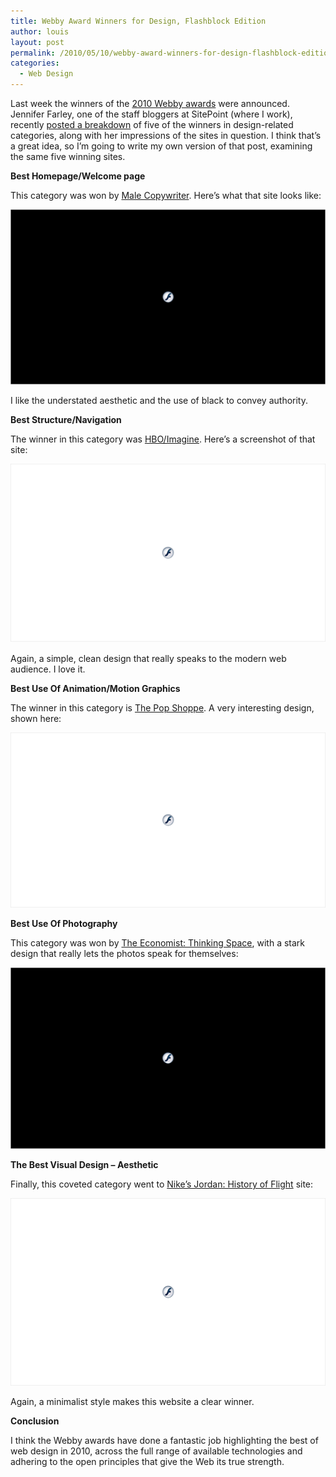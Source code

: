 ```yaml
---
title: Webby Award Winners for Design, Flashblock Edition
author: louis
layout: post
permalink: /2010/05/10/webby-award-winners-for-design-flashblock-edition/
categories:
  - Web Design
---
```

Last week the winners of the <a href="http://www.webbyawards.com/" onclick="javascript:_gaq.push(['_trackEvent','outbound-article','http://www.webbyawards.com']);">2010 Webby awards</a> were announced. Jennifer Farley, one of the staff bloggers at SitePoint (where I work), recently <a href="http://www.sitepoint.com/blogs/2010/05/09/webby-award-winners-design/" onclick="javascript:_gaq.push(['_trackEvent','outbound-article','http://www.sitepoint.com']);">posted a breakdown</a> of five of the winners in design-related categories, along with her impressions of the sites in question. I think that&#8217;s a great idea, so I&#8217;m going to write my own version of that post, examining the same five winning sites.

**Best Homepage/Welcome page**

This category was won by <a href="http://malecopywriter.com/" onclick="javascript:_gaq.push(['_trackEvent','outbound-article','http://malecopywriter.com']);">Male Copywriter</a>. Here&#8217;s what that site looks like:

<img class="alignnone size-full wp-image-60" title="copywriter" src="/wp-content/uploads/2010/05/copywriter1.png" alt="" />

I like the understated aesthetic and the use of black to convey authority.

**Best Structure/Navigation**

The winner in this category was <a href="http://www.hboimagine.com/" onclick="javascript:_gaq.push(['_trackEvent','outbound-article','http://www.hboimagine.com']);">HBO/Imagine</a>. Here&#8217;s a screenshot of that site:

<img class="alignnone size-full wp-image-61" title="hbo" src="/wp-content/uploads/2010/05/hbo1.png" alt="" />

Again, a simple, clean design that really speaks to the modern web audience. I love it.

**Best Use Of Animation/Motion Graphics**

The winner in this category is <a href="http://thepopshoppe.com/">The Pop Shoppe</a>. A very interesting design, shown here:

<img class="alignnone size-full wp-image-63" title="popshoppe" src="/wp-content/uploads/2010/05/popshoppe1.png" alt="" />

**Best Use Of Photography**

This category was won by <a href="http://thinkingspace.economist.com/">The Economist: Thinking Space</a>, with a stark design that really lets the photos speak for themselves:

<img class="alignnone size-full wp-image-64" title="economist" src="/wp-content/uploads/2010/05/economist1.png" alt="" />

**The Best Visual Design – Aesthetic**

Finally, this coveted category went to <a href="http://www.nike.com/jumpman23/historyofflight/">Nike&#8217;s Jordan: History of Flight</a> site:

<img class="alignnone size-full wp-image-65" title="jordan" src="/wp-content/uploads/2010/05/jordan1.png" alt="" width="540" height="300" />

Again, a minimalist style makes this website a clear winner.

**Conclusion**

I think the Webby awards have done a fantastic job highlighting the best of web design in 2010, across the full range of available technologies and adhering to the open principles that give the Web its true strength.
